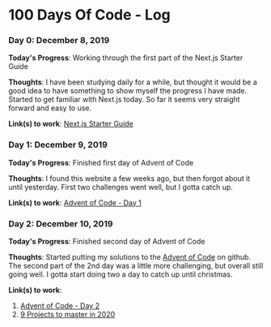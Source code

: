 # 100 Days Of Code - Log

### Day 0: December 8, 2019

**Today's Progress**: Working through the first part of the Next.js Starter Guide

**Thoughts**: I have been studying daily for a while, but thought it would be a good idea to have something to show myself the progress I have made. Started to get familiar with Next.js today. So far it seems very straight forward and easy to use.

**Link(s) to work**: [Next.js Starter Guide](https://nextjs.org/learn/basics/getting-started)


### Day 1: December 9, 2019

**Today's Progress**: Finished first day of Advent of Code

**Thoughts**: I found this website a few weeks ago, but then forgot about it until yesterday. First two challenges went well, but I gotta catch up.

**Link(s) to work**: [Advent of Code - Day 1](https://adventofcode.com/2019/day/1)


### Day 2: December 10, 2019

**Today's Progress**: Finished second day of Advent of Code

**Thoughts**: Started putting my solutions to the [Advent of Code](https://adventofcode.com/) on github. The second part of the 2nd day was a little more challenging, but overall still going well. I gotta start doing two a day to catch up until christmas.

**Link(s) to work**: 
1. [Advent of Code - Day 2](https://adventofcode.com/2019/day/2)
2. [9 Projects to master in 2020](https://medium.com/better-programming/9-projects-you-can-do-to-become-a-front-end-master-in-2020-97577110cca1)

